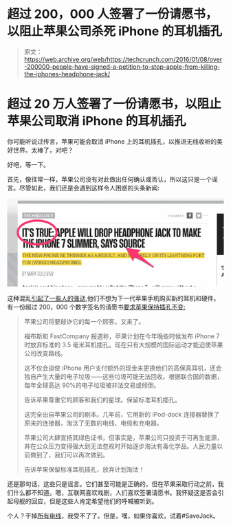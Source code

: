 # 超过 200，000 人签署了一份请愿书，以阻止苹果公司杀死 iPhone 的耳机插孔 

> 原文：<https://web.archive.org/web/https://techcrunch.com/2016/01/08/over-200000-people-have-signed-a-petition-to-stop-apple-from-killing-the-iphones-headphone-jack/>

# 超过 20 万人签署了一份请愿书，以阻止苹果公司取消 iPhone 的耳机插孔

你可能听说过传言，苹果可能会取消 iPhone 上的耳机插孔，以推进无线收听的美好世界。太棒了，对吧？

好吧，等一下。

首先，像往常一样，苹果公司没有对此做出任何确认或否认，所以这只是一个谣言。尽管如此，我们还是会遇到这样令人困惑的头条新闻:

![Screen_Shot_2016-01-07_at_10_21_28_AM](img/ed555a7e296ae2842f1e7af0916e4e6d.png)

这种混乱[引起了一些人的骚动](https://web.archive.org/web/20230101113430/https://www.macstories.net/linked/petition-for-apple-to-keep-headphone-jack-reaches-200000-signatures/),他们不想为下一代苹果手机购买新的耳机和硬件。有一份超过 200，000 个数字签名的请愿书[要求苹果保持插孔不变:](https://web.archive.org/web/20230101113430/https://action.sumofus.org/a/iphone-headphone-jack/)

> 苹果公司将要敲诈它的每一个顾客。又来了。
> 
> 福布斯和 FastCompany 报道称，苹果计划在今年晚些时候发布 iPhone 7 时放弃标准的 3.5 毫米耳机插孔。现在只有大规模的国际运动才能迫使苹果公司改变路线。
> 
> 这不仅会迫使 iPhone 用户支付额外的现金来更换他们的高保真耳机，还会独自产生大量的电子垃圾——这些垃圾可能无法回收。根据联合国的数据，每年全球高达 90%的电子垃圾被非法交易或倾倒。
> 
> 告诉苹果尊重它的顾客和我们的星球。保留标准耳机插孔。
> 
> 这完全出自苹果公司的剧本。几年前，它用新的 iPod-dock 连接器替换了原来的连接器，淘汰了无数的电线、电缆和充电器。
> 
> 苹果公司大肆宣扬其绿色证书，但事实是，苹果公司只投资于可再生能源，并在公众压力变得强大到无法忽视时开始逐步淘汰有毒化学品。人民力量以前做到了，我们可以再次做到。
> 
> 告诉苹果保留标准耳机插孔，放弃计划淘汰！

还是那句话，这些只是谣言。它们甚至可能是正确的，但在苹果采取行动之前，我们什么都不知道。嗯，互联网喜欢戏剧，人们喜欢签署请愿书。我怀疑这是否会引起母舰的回应，但是这些人肯定希望他们的呼喊被听到。

个人？干掉[所有电线](https://web.archive.org/web/20230101113430/https://techcrunch.com/2009/07/08/long-live-35mm-htc-makes-the-switch/)，我受不了了。但是，嘿，如果你喜欢，试着#SaveJack。